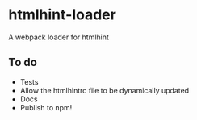 # htmlhint-loader
A webpack loader for htmlhint

## To do
* Tests
* Allow the htmlhintrc file to be dynamically updated
* Docs
* Publish to npm!